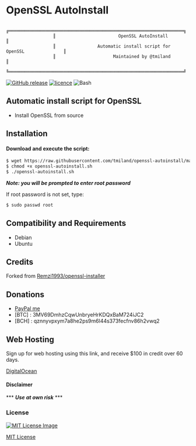 # OpenSSL AutoInstall

```
                  ╔═══════════════════════════════════════════════════════════════════╗
                  ║                        OpenSSL AutoInstall                        ║
                  ║                Automatic install script for OpenSSL               ║
                  ║                      Maintained by @tmiland                       ║
                  ╚═══════════════════════════════════════════════════════════════════╝
```
[![GitHub release](https://img.shields.io/github/release/tmiland/openssl-autoinstall.svg?style=for-the-badge)](https://github.com/tmiland/openssl-autoinstall/releases)
[![licence](https://img.shields.io/github/license/tmiland/openssl-autoinstall.svg?style=for-the-badge)](https://github.com/tmiland/openssl-autoinstall/blob/master/LICENSE)
![Bash](https://img.shields.io/badge/Language-SH-4EAA25.svg?style=for-the-badge)

## Automatic install script for OpenSSL

* Install OpenSSL from source

## Installation

#### Download and execute the script:

```bash
$ wget https://raw.githubusercontent.com/tmiland/openssl-autoinstall/master/openssl-autoinstall.sh
$ chmod +x openssl-autoinstall.sh
$ ./openssl-autoinstall.sh
```

***Note: you will be prompted to enter root password***

If root password is not set, type:

```bash
$ sudo passwd root
```
## Compatibility and Requirements

* Debian
* Ubuntu


## Credits

Forked from [Remzi1993/openssl-installer](https://github.com/Remzi1993/openssl-installer)

## Donations 
- [PayPal me](https://paypal.me/milanddata)
- [BTC] : 3MV69DmhzCqwUnbryeHrKDQxBaM724iJC2
- [BCH] : qznnyvpxym7a8he2ps9m6l44s373fecfnv86h2vwq2

## Web Hosting

Sign up for web hosting using this link, and receive $100 in credit over 60 days.

[DigitalOcean](https://m.do.co/c/f1f2b475fca0)

#### Disclaimer 

*** ***Use at own risk*** ***

### License

[![MIT License Image](https://upload.wikimedia.org/wikipedia/commons/thumb/0/0c/MIT_logo.svg/220px-MIT_logo.svg.png)](https://github.com/tmiland/openssl-autoinstall/blob/master/LICENSE)

[MIT License](https://github.com/tmiland/openssl-autoinstall/blob/master/LICENSE)
